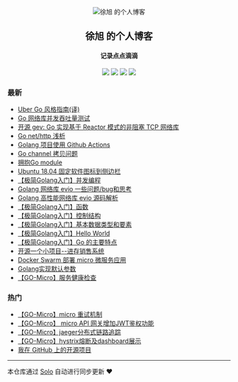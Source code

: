 <p align="center"><img alt="徐旭 的个人博客" src="https://static.b3log.org/images/brand/solo-32.png"></p><h2 align="center">
徐旭 的个人博客
</h2>

<h4 align="center">记录点点滴滴</h4>
<p align="center"><a title="徐旭 的个人博客" target="_blank" href="https://github.com/Allenxuxu/solo-blog"><img src="https://img.shields.io/github/last-commit/Allenxuxu/solo-blog.svg?style=flat-square&color=FF9900"></a>
<a title="GitHub repo size in bytes" target="_blank" href="https://github.com/Allenxuxu/solo-blog"><img src="https://img.shields.io/github/repo-size/Allenxuxu/solo-blog.svg?style=flat-square"></a>
<a title="Solo Version" target="_blank" href="https://github.com/b3log/solo/releases"><img src="https://img.shields.io/badge/solo-3.6.5-f1e05a.svg?style=flat-square&color=blueviolet"></a>
<a title="Hits" target="_blank" href="https://github.com/b3log/hits"><img src="https://hits.b3log.org/Allenxuxu/solo-blog.svg"></a></p>

### 最新

* [Uber Go 风格指南(译)](https://note.mogutou.xyz/articles/2019/10/13/1570978862812.html)
* [Go 网络库并发吞吐量测试](https://note.mogutou.xyz/articles/2019/09/22/1569146969662.html)
* [开源 gev: Go 实现基于 Reactor 模式的非阻塞 TCP 网络库](https://note.mogutou.xyz/articles/2019/09/19/1568896693634.html)
* [Go net/http 浅析](https://note.mogutou.xyz/articles/2019/09/15/1568526293244.html)
* [Golang 项目使用 Github Actions](https://note.mogutou.xyz/articles/2019/09/05/1567681138418.html)
* [Go channel 拷贝问题](https://note.mogutou.xyz/articles/2019/08/21/1566389259093.html)
* [拥抱Go module](https://note.mogutou.xyz/articles/2019/08/20/1566313561719.html)
* [Ubuntu 18.04 固定软件图标到侧边栏](https://note.mogutou.xyz/articles/2019/08/20/1566260307439.html)
* [【极简Golang入门】并发编程](https://note.mogutou.xyz/articles/2019/08/19/1566219698243.html)
* [Golang 网络库 evio 一些问题/bug和思考](https://note.mogutou.xyz/articles/2019/08/15/1565876205121.html)
* [Golang 高性能网络库 evio 源码解析](https://note.mogutou.xyz/articles/2019/08/06/1565053139105.html)
* [【极简Golang入门】函数](https://note.mogutou.xyz/articles/2019/08/04/1564914678382.html)
* [【极简Golang入门】控制结构](https://note.mogutou.xyz/articles/2019/08/04/1564914572901.html)
* [【极简Golang入门】基本数据类型和要素](https://note.mogutou.xyz/articles/2019/08/04/1564914401205.html)
* [【极简Golang入门】Hello World](https://note.mogutou.xyz/articles/2019/08/04/1564914182581.html)
* [【极简Golang入门】Go 的主要特点](https://note.mogutou.xyz/articles/2019/08/04/1564913986055.html)
* [开源一个小项目--进存销售系统](https://note.mogutou.xyz/articles/2019/07/28/1564281900869.html)
* [Docker Swarm 部署 micro 微服务应用 ](https://note.mogutou.xyz/articles/2019/07/18/1563453904693.html)
* [Golang实现默认参数](https://note.mogutou.xyz/articles/2019/06/27/1561595947632.html)
* [ 【GO-Micro】服务健康检查](https://note.mogutou.xyz/articles/2019/06/24/1561380283681.html)

### 热门

* [【GO-Micro】micro 重试机制](https://note.mogutou.xyz/articles/2019/06/20/1561018083376.html)
* [【GO-Micro】 micro API 网关增加JWT鉴权功能](https://note.mogutou.xyz/articles/2019/06/24/1561380135633.html)
* [【GO-Micro】jaeger分布式链路追踪](https://note.mogutou.xyz/articles/2019/06/24/1561380020624.html)
* [【GO-Micro】hystrix熔断及dashboard展示](https://note.mogutou.xyz/articles/2019/06/20/1561018626474.html)
* [我在 GitHub 上的开源项目](https://note.mogutou.xyz/my-github-repos)



---

本仓库通过 [Solo](https://github.com/b3log/solo) 自动进行同步更新 ❤️ 